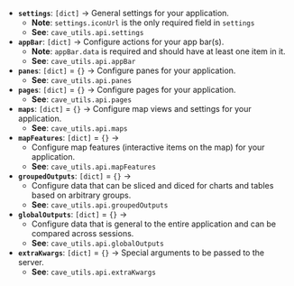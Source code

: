 * **`settings`**: `[dict]` &rarr; General settings for your application.
    * **Note**: `settings.iconUrl` is the only required field in `settings`
    * **See**: `cave_utils.api.settings`
* **`appBar`**: `[dict]` &rarr; Configure actions for your app bar(s).
    * **Note**: `appBar.data` is required and should have at least one item in it.
    * **See**: `cave_utils.api.appBar`
* **`panes`**: `[dict]` = `{}` &rarr; Configure panes for your application.
    * **See**: `cave_utils.api.panes`
* **`pages`**: `[dict]` = `{}` &rarr; Configure pages for your application.
    * **See**: `cave_utils.api.pages`
* **`maps`**: `[dict]` = `{}` &rarr; Configure map views and settings for your application.
    * **See**: `cave_utils.api.maps`
* **`mapFeatures`**: `[dict]` = `{}` &rarr;
    * Configure map features (interactive items on the map) for your application.
    * **See**: `cave_utils.api.mapFeatures`
* **`groupedOutputs`**: `[dict]` = `{}` &rarr;
    * Configure data that can be sliced and diced for charts and tables based on arbitrary groups.
    * **See**: `cave_utils.api.groupedOutputs`
* **`globalOutputs`**: `[dict]` = `{}` &rarr;
    * Configure data that is general to the entire application and can be compared across sessions.
    * **See**: `cave_utils.api.globalOutputs`
* **`extraKwargs`**: `[dict]` = `{}` &rarr; Special arguments to be passed to the server.
    * **See**: `cave_utils.api.extraKwargs`